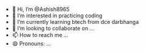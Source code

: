 - 👋 Hi, I’m @Ashish8965
- 👀 I’m interested in practicing coding
- 🌱 I’m currently learning btech from dce darbhanga
- 💞️ I’m looking to collaborate on ...
- 📫 How to reach me ...
- 😄 Pronouns: ...

<!---
Ashish8965/Ashish8965 is a ✨ special ✨ repository because its `README.md` (this file) appears on your GitHub profile.
You can click the Preview link to take a look at your changes.
--->
